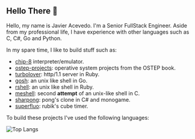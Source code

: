 ## Hello There 👋

Hello, my name is Javier Acevedo. I'm a Senior FullStack Engineer. Aside from my professional life, I have experience with other languages such as C, C#, Go and Python. 

In my spare time, I like to build stuff such as:

- [chip-8](https://github.com/javieracevedo/chip-8-emulator) interpreter/emulator.
- [ostep-projects](https://github.com/javieracevedo/ostep-projects): operative system projects from the OSTEP book.
- [turbolover](https://github.com/javieracevedo/turbolover): http/1.1 server in Ruby.
- [gosh](https://github.com/javieracevedo/gosh): an unix like shell in Go.
- [rshell](https://github.com/javieracevedo/rshell): an unix like shell in Ruby. 
- [meshell](https://github.com/javieracevedo/meshell): second **attempt** of an unix-like shell in C. 
- [sharpong](https://github.com/javieracevedo/sharpong): pong's clone in C# and monogame.
- [superfluo](https://github.com/javieracevedo/superfluo-timer): rubik's cube timer.

To build these projects I've used the following languages:

![Top Langs](https://github-readme-stats.vercel.app/api/top-langs/?username=javieracevedo&langs_count=10&layout=compact)
